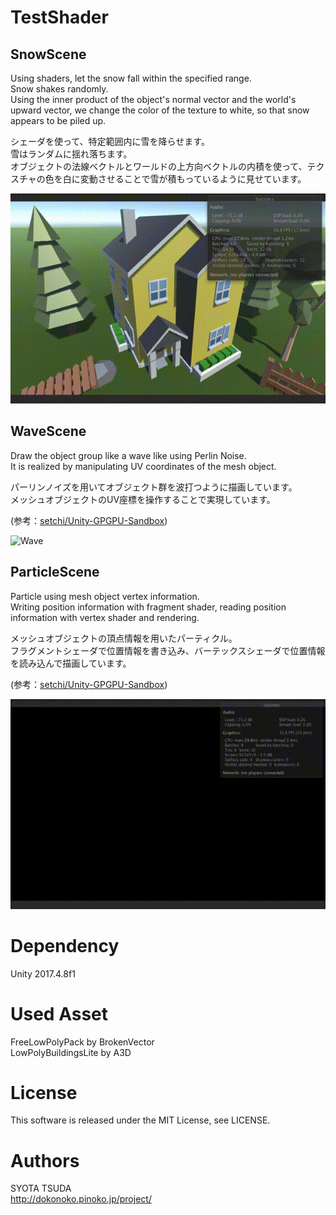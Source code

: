 # TestShader
## SnowScene
Using shaders, let the snow fall within the specified range.  
Snow shakes randomly.  
Using the inner product of the object's normal vector and the world's upward vector, we change the color of the texture to white, so that snow appears to be piled up.  
  
シェーダを使って、特定範囲内に雪を降らせます。  
雪はランダムに揺れ落ちます。  
オブジェクトの法線ベクトルとワールドの上方向ベクトルの内積を使って、テクスチャの色を白に変動させることで雪が積もっているように見せています。  
  
![Snow](https://github.com/Nokokinoko/TestShader/blob/master/gif/Snow.gif)  
  
## WaveScene
Draw the object group like a wave like using Perlin Noise.  
It is realized by manipulating UV coordinates of the mesh object.  
  
パーリンノイズを用いてオブジェクト群を波打つように描画しています。  
メッシュオブジェクトのUV座標を操作することで実現しています。  
  
(参考：[setchi/Unity-GPGPU-Sandbox](https://github.com/setchi/Unity-GPGPU-Sandbox))  
  
![Wave](https://github.com/Nokokinoko/TestShader/blob/master/gif/Wave.gif)  
  
## ParticleScene
Particle using mesh object vertex information.  
Writing position information with fragment shader, reading position information with vertex shader and rendering.  
  
メッシュオブジェクトの頂点情報を用いたパーティクル。  
フラグメントシェーダで位置情報を書き込み、バーテックスシェーダで位置情報を読み込んで描画しています。  
  
(参考：[setchi/Unity-GPGPU-Sandbox](https://github.com/setchi/Unity-GPGPU-Sandbox))  
  
![Particle](https://github.com/Nokokinoko/TestShader/blob/master/gif/Particle.gif)  

# Dependency
Unity 2017.4.8f1

# Used Asset
FreeLowPolyPack by BrokenVector  
LowPolyBuildingsLite by A3D

# License
This software is released under the MIT License, see LICENSE.

# Authors
SYOTA TSUDA  
http://dokonoko.pinoko.jp/project/
